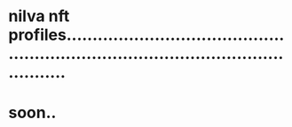 # nilva nft profiles..........................................................................................................
# soon..
